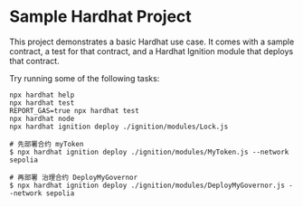 # Sample Hardhat Project

This project demonstrates a basic Hardhat use case. It comes with a sample contract, a test for that contract, and a Hardhat Ignition module that deploys that contract.

Try running some of the following tasks:

```shell
npx hardhat help
npx hardhat test
REPORT_GAS=true npx hardhat test
npx hardhat node
npx hardhat ignition deploy ./ignition/modules/Lock.js

# 先部署合约 myToken
$ npx hardhat ignition deploy ./ignition/modules/MyToken.js --network sepolia

# 再部署 治理合约 DeployMyGovernor
$ npx hardhat ignition deploy ./ignition/modules/DeployMyGovernor.js --network sepolia

```

